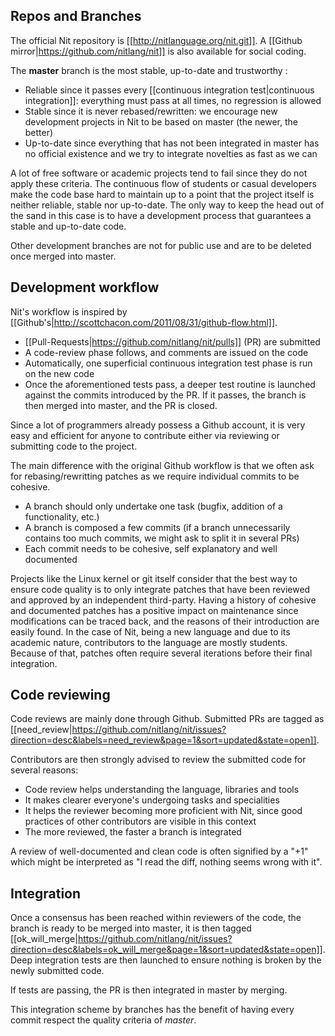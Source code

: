 ## Repos and Branches

The official Nit repository is [[http://nitlanguage.org/nit.git]].
A [[Github mirror|https://github.com/nitlang/nit]] is also available for social coding.

The **master** branch is the most stable, up-to-date and trustworthy :

* Reliable since it passes every [[continuous integration test|continuous integration]]: everything must pass at all times, no regression is allowed
* Stable since it is never rebased/rewritten: we encourage new development projects in Nit to be based on master (the newer, the better)
* Up-to-date since everything that has not been integrated in master has no official existence and we try to integrate novelties as fast as we can

A lot of free software or academic projects tend to fail since they do not apply these criteria. The continuous flow of students or casual developers make the code base hard to maintain up to a point that the project itself is neither reliable, stable nor up-to-date. The only way to keep the head out of the sand in this case is to have a development process that guarantees a stable and up-to-date code.

Other development branches are not for public use and are to be deleted once merged into master.

## Development workflow

Nit's workflow is inspired by [[Github's|http://scottchacon.com/2011/08/31/github-flow.html]].

* [[Pull-Requests|https://github.com/nitlang/nit/pulls]] (PR) are submitted
* A code-review phase follows, and comments are issued on the code
* Automatically, one superficial continuous integration test phase is run on the new code
* Once the aforementioned tests pass, a deeper test routine is launched against the commits introduced by the PR. If it passes, the branch is then merged into master, and the PR is closed.

Since a lot of programmers already possess a Github account, it is very easy and efficient for anyone to contribute either via reviewing or submitting code to the project.

The main difference with the original Github workflow is that we often ask for rebasing/rewritting patches as we require individual commits to be cohesive.

* A branch should only undertake one task (bugfix, addition of a functionality, etc.)
* A branch is composed a few commits (if a branch unnecessarily contains too much commits, we might ask to split it in several PRs)
* Each commit needs to be cohesive, self explanatory and well documented

Projects like the Linux kernel or git itself consider that the best way to ensure code quality is to only integrate patches that have been reviewed and approved by an independent third-party. Having a history of cohesive and documented patches has a positive impact on maintenance since modifications can be traced back, and the reasons of their introduction are easily found. In the case of Nit, being a new language and due to its academic nature, contributors to the language are mostly students. Because of that, patches often require several iterations before their final integration.

## Code reviewing

Code reviews are mainly done through Github.
Submitted PRs are tagged as [[need_review|https://github.com/nitlang/nit/issues?direction=desc&labels=need_review&page=1&sort=updated&state=open]].

Contributors are then strongly advised to review the submitted code for several reasons:

* Code review helps understanding the language, libraries and tools
* It makes clearer everyone's undergoing tasks and specialities
* It helps the reviewer becoming more proficient with Nit, since good practices of other contributors are visible in this context
* The more reviewed, the faster a branch is integrated

A review of well-documented and clean code is often signified by a "+1" which might be interpreted as "I read the diff, nothing seems wrong with it".

## Integration

Once a consensus has been reached within reviewers of the code, the branch is ready to be merged into master, it is then tagged [[ok_will_merge|https://github.com/nitlang/nit/issues?direction=desc&labels=ok_will_merge&page=1&sort=updated&state=open]].
Deep integration tests are then launched to ensure nothing is broken by the newly submitted code.

If tests are passing, the PR is then integrated in master by merging.

This integration scheme by branches has the benefit of having every commit  respect the quality criteria of *master*.
